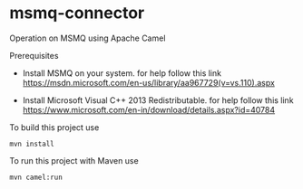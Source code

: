 # msmq-connector
Operation on MSMQ using Apache Camel

Prerequisites
- Install MSMQ on your system. for help follow this link
    https://msdn.microsoft.com/en-us/library/aa967729(v=vs.110).aspx
    
- Install Microsoft Visual C++ 2013 Redistributable. for help follow this link
    https://www.microsoft.com/en-in/download/details.aspx?id=40784
    
    
To build this project use

    mvn install

To run this project with Maven use

    mvn camel:run
